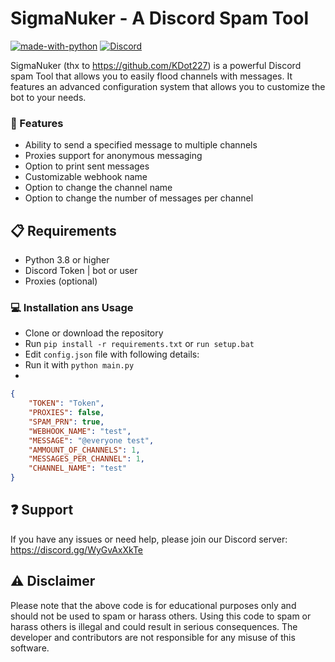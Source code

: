 # SigmaNuker - A Discord Spam Tool

[![made-with-python](https://img.shields.io/badge/Made%20with-Python-1f425f.svg)](https://www.python.org/)
[![Discord](https://img.shields.io/discord/1068951240043659365.svg?label=&logo=discord&logoColor=ffffff&color=7389D8&labelColor=6A7EC2)](https://discord.gg/1068951240043659365)


SigmaNuker (thx to https://github.com/KDot227) is a powerful Discord spam Tool that allows you to easily flood channels with messages. It features an advanced configuration system that allows you to customize the bot to your needs.

### 🚀 Features
- Ability to send a specified message to multiple channels
- Proxies support for anonymous messaging
- Option to print sent messages
- Customizable webhook name
- Option to change the channel name
- Option to change the number of messages per channel

## 📋 Requirements
- Python 3.8 or higher
- Discord Token | bot or user
- Proxies (optional)


### 💻 Installation ans Usage
- Clone or download the repository 
- Run `pip install -r requirements.txt` or `run setup.bat`
- Edit `config.json` file with following details:
- Run it with `python main.py`
- 
```json
{
    "TOKEN": "Token",
    "PROXIES": false,
    "SPAM_PRN": true,
    "WEBHOOK_NAME": "test",
    "MESSAGE": "@everyone test",
    "AMMOUNT_OF_CHANNELS": 1,
    "MESSAGES_PER_CHANNEL": 1,
    "CHANNEL_NAME": "test"
}
```

## :question: Support
If you have any issues or need help, please join our Discord server: https://discord.gg/WyGvAxXkTe

## :warning: Disclaimer

Please note that the above code is for educational purposes only and should not be used to spam or harass others. Using this code to spam or harass others is illegal and could result in serious consequences. The developer and contributors are not responsible for any misuse of this software.


